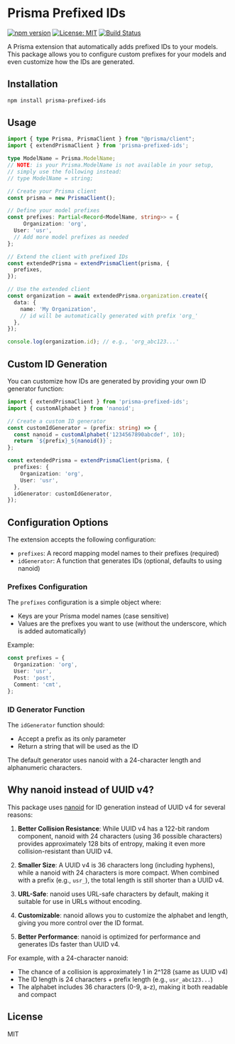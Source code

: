 # Prisma Prefixed IDs

[![npm version](https://img.shields.io/npm/v/prisma-prefixed-ids.svg)](https://www.npmjs.com/package/prisma-prefixed-ids)
[![License: MIT](https://img.shields.io/badge/License-MIT-yellow.svg)](https://opensource.org/licenses/MIT)
[![Build Status](https://github.com/pureartisan/prisma-prefixed-ids/actions/workflows/ci.yml/badge.svg)](https://github.com/pureartisan/prisma-prefixed-ids/actions/workflows/ci.yml)

A Prisma extension that automatically adds prefixed IDs to your models. This package allows you to configure custom prefixes for your models and even customize how the IDs are generated.

## Installation

```bash
npm install prisma-prefixed-ids
```

## Usage

```typescript
import { type Prisma, PrismaClient } from "@prisma/client";
import { extendPrismaClient } from 'prisma-prefixed-ids';

type ModelName = Prisma.ModelName;
// NOTE: is your Prisma.ModelName is not available in your setup,
// simply use the following instead:
// type ModelName = string;

// Create your Prisma client
const prisma = new PrismaClient();

// Define your model prefixes
const prefixes: Partial<Record<ModelName, string>> = {
	 Organization: 'org',
  User: 'usr',
  // Add more model prefixes as needed
};

// Extend the client with prefixed IDs
const extendedPrisma = extendPrismaClient(prisma, {
  prefixes,
});

// Use the extended client
const organization = await extendedPrisma.organization.create({
  data: {
    name: 'My Organization',
    // id will be automatically generated with prefix 'org_'
  },
});

console.log(organization.id); // e.g., 'org_abc123...'
```

## Custom ID Generation

You can customize how IDs are generated by providing your own ID generator function:

```typescript
import { extendPrismaClient } from 'prisma-prefixed-ids';
import { customAlphabet } from 'nanoid';

// Create a custom ID generator
const customIdGenerator = (prefix: string) => {
  const nanoid = customAlphabet('1234567890abcdef', 10);
  return `${prefix}_${nanoid()}`;
};

const extendedPrisma = extendPrismaClient(prisma, {
  prefixes: {
    Organization: 'org',
    User: 'usr',
  },
  idGenerator: customIdGenerator,
});
```

## Configuration Options

The extension accepts the following configuration:

- `prefixes`: A record mapping model names to their prefixes (required)
- `idGenerator`: A function that generates IDs (optional, defaults to using nanoid)

### Prefixes Configuration

The `prefixes` configuration is a simple object where:
- Keys are your Prisma model names (case sensitive)
- Values are the prefixes you want to use (without the underscore, which is added automatically)

Example:
```typescript
const prefixes = {
  Organization: 'org',
  User: 'usr',
  Post: 'post',
  Comment: 'cmt',
};
```

### ID Generator Function

The `idGenerator` function should:
- Accept a prefix as its only parameter
- Return a string that will be used as the ID

The default generator uses nanoid with a 24-character length and alphanumeric characters.

## Why nanoid instead of UUID v4?

This package uses [nanoid](https://github.com/ai/nanoid) for ID generation instead of UUID v4 for several reasons:

1. **Better Collision Resistance**: While UUID v4 has a 122-bit random component, nanoid with 24 characters (using 36 possible characters) provides approximately 128 bits of entropy, making it even more collision-resistant than UUID v4.

2. **Smaller Size**: A UUID v4 is 36 characters long (including hyphens), while a nanoid with 24 characters is more compact. When combined with a prefix (e.g., `usr_`), the total length is still shorter than a UUID v4.

3. **URL-Safe**: nanoid uses URL-safe characters by default, making it suitable for use in URLs without encoding.

4. **Customizable**: nanoid allows you to customize the alphabet and length, giving you more control over the ID format.

5. **Better Performance**: nanoid is optimized for performance and generates IDs faster than UUID v4.

For example, with a 24-character nanoid:
- The chance of a collision is approximately 1 in 2^128 (same as UUID v4)
- The ID length is 24 characters + prefix length (e.g., `usr_abc123...`)
- The alphabet includes 36 characters (0-9, a-z), making it both readable and compact

## License

MIT 